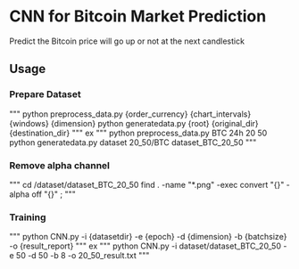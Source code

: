 # CNN for Bitcoin Market Prediction

Predict the Bitcoin price will go up or not at the next candlestick

## Usage

### Prepare Dataset
"""
python preprocess_data.py {order_currency} {chart_intervals} {windows} {dimension}
python generatedata.py {root} {original_dir} {destination_dir}
"""
ex
"""
python preprocess_data.py BTC 24h 20 50
python generatedata.py dataset 20_50/BTC dataset_BTC_20_50
"""

### Remove alpha channel
"""
cd /dataset/dataset_BTC_20_50
find . -name "*.png" -exec convert "{}" -alpha off "{}" \;
"""

### Training
"""
python CNN.py -i {datasetdir} -e {epoch} -d {dimension} -b {batchsize} -o {result_report}
"""
ex
"""
python CNN.py -i dataset/dataset_BTC_20_50 -e 50 -d 50 -b 8 -o 20_50_result.txt
"""



